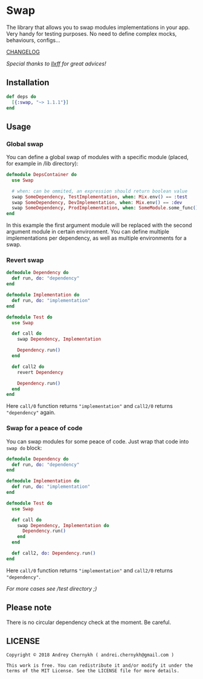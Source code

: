 # Swap

The library that allows you to swap modules implementations in your app.
Very handy for testing purposes. No need to define complex mocks, behaviours, configs...

[CHANGELOG](https://github.com/madeinussr/exop/blob/master/CHANGELOG.md)

_Special thanks to [llxff](https://github.com/llxff) for great advices!_

## Installation

```elixir
def deps do
  [{:swap, "~> 1.1.1"}]
end
```

## Usage

### Global swap

You can define a global swap of modules with a specific module (placed, for example in /lib directory):

```elixir
defmodule DepsContainer do
  use Swap

  # when: can be ommited, an expression should return boolean value
  swap SomeDependency, TestImplementation, when: Mix.env() == :test
  swap SomeDependency, DevImplementation, when: Mix.env() == :dev
  swap SomeDependency, ProdImplementation, when: SomeModule.some_func()
end
```

In this example the first argument module will be replaced with the second argument module in certain environment.
You can define multiple implementations per dependency, as well as multiple environments for a swap.

### Revert swap

```elixir
defmodule Dependency do
  def run, do: "dependency"
end

defmodule Implementation do
  def run, do: "implementation"
end

defmodule Test do
  use Swap

  def call do
    swap Dependency, Implementation

    Dependency.run()
  end

  def call2 do
    revert Dependency

    Dependency.run()
  end
end
```

Here `call/0` function returns `"implementation"` and `call2/0` returns `"dependency"` again.

### Swap for a peace of code

You can swap modules for some peace of code. Just wrap that code into `swap do` block:

```elixir
defmodule Dependency do
  def run, do: "dependency"
end

defmodule Implementation do
  def run, do: "implementation"
end

defmodule Test do
  use Swap

  def call do
    swap Dependency, Implementation do
      Dependency.run()
    end
  end

  def call2, do: Dependency.run()
end
```

Here `call/0` function returns `"implementation"` and `call2/0` returns `"dependency"`.

_For more cases see /test directory ;)_

## Please note

There is no circular dependency check at the moment. Be careful.

## LICENSE

    Copyright © 2018 Andrey Chernykh ( andrei.chernykh@gmail.com )

    This work is free. You can redistribute it and/or modify it under the
    terms of the MIT License. See the LICENSE file for more details.

